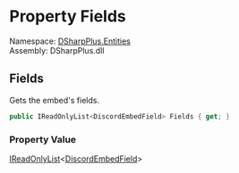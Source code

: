 # Property Fields

Namespace: [DSharpPlus.Entities](DSharpPlus.Entities.md)  
Assembly: DSharpPlus.dll

## <a id="DSharpPlus_Entities_DiscordEmbedBuilder_Fields"></a>Fields

Gets the embed's fields.

```csharp
public IReadOnlyList<DiscordEmbedField> Fields { get; }
```

### Property Value

[IReadOnlyList](https://learn.microsoft.com/dotnet/api/system.collections.generic.ireadonlylist\-1)<[DiscordEmbedField](DSharpPlus.Entities.DiscordEmbedField.md)\>


